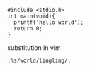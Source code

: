 ```shell
#include <stdio.h>
int main(void){
  printf('hello world');
  return 0;
}
```
substitution in vim
```shell
:%s/world/lingling/;
```